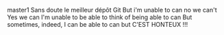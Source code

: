 master1
Sans doute le meilleur dépôt Git 
But i'm unable to can
no we can't
Yes we can
I'm unable to be able to think of being able to can
But sometimes, indeed, I can be able to can
but C'EST HONTEUX !!!
